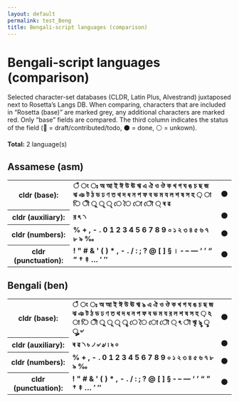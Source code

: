 ```yaml
---
layout: default
permalink: test_Beng
title: Bengali-script languages (comparison)
---
```


# Bengali-script languages (comparison)

Selected character-set databases (CLDR, Latin Plus, Alvestrand) juxtaposed next to Rosetta’s Langs DB. When comparing, characters that are included in “Rosetta (base)” are marked grey, any additional characters are marked red. Only “base” fields are compared. The third column indicates the status of the field (🔴 = draft/contributed/todo, ⚫️ = done, ⚪️ = unkown).

**Total:** 2 language(s)

## Assamese (asm)

<table>
 <tr><th>cldr (base):</th><td><strong>ঁ</strong> <strong>ং</strong> <strong>ঃ</strong> <strong>অ</strong> <strong>আ</strong> <strong>ই</strong> <strong>ঈ</strong> <strong>উ</strong> <strong>ঊ</strong> <strong>ঋ</strong> <strong>এ</strong> <strong>ঐ</strong> <strong>ও</strong> <strong>ঔ</strong> <strong>ক</strong> <strong>খ</strong> <strong>গ</strong> <strong>ঘ</strong> <strong>ঙ</strong> <strong>চ</strong> <strong>ছ</strong> <strong>জ</strong> <strong>ঝ</strong> <strong>ঞ</strong> <strong>ট</strong> <strong>ঠ</strong> <strong>ড</strong> <strong>ঢ</strong> <strong>ণ</strong> <strong>ত</strong> <strong>থ</strong> <strong>দ</strong> <strong>ধ</strong> <strong>ন</strong> <strong>প</strong> <strong>ফ</strong> <strong>ব</strong> <strong>ভ</strong> <strong>ম</strong> <strong>য</strong> <strong>ল</strong> <strong>শ</strong> <strong>ষ</strong> <strong>স</strong> <strong>হ</strong> <strong>়</strong> <strong>া</strong> <strong>ি</strong> <strong>ী</strong> <strong>ু</strong> <strong>ূ</strong> <strong>ৃ</strong> <strong>ে</strong> <strong>ৈ</strong> <strong>ো</strong> <strong>ৌ</strong> <strong>্</strong> <strong>ৰ</strong> <strong>ৱ</strong> </td><td>⚫️</td></tr>
<tr><th>cldr (auxiliary):</th><td><strong>র</strong> <strong>ৎ</strong> <strong>৲</strong> <strong>‌</strong> <strong>‍</strong> </td><td>⚫️</td></tr>
<tr><th>cldr (numbers):</th><td><strong>%</strong> <strong>+</strong> <strong>,</strong> <strong>-</strong> <strong>.</strong> <strong>0</strong> <strong>1</strong> <strong>2</strong> <strong>3</strong> <strong>4</strong> <strong>5</strong> <strong>6</strong> <strong>7</strong> <strong>8</strong> <strong>9</strong> <strong>০</strong> <strong>১</strong> <strong>২</strong> <strong>৩</strong> <strong>৪</strong> <strong>৫</strong> <strong>৬</strong> <strong>৭</strong> <strong>৮</strong> <strong>৯</strong> <strong>‰</strong> </td><td>⚫️</td></tr>
<tr><th>cldr (punctuation):</th><td><strong>!</strong> <strong>"</strong> <strong>#</strong> <strong>&</strong> <strong>'</strong> <strong>(</strong> <strong>)</strong> <strong>*</strong> <strong>,</strong> <strong>-</strong> <strong>.</strong> <strong>/</strong> <strong>:</strong> <strong>;</strong> <strong>?</strong> <strong>@</strong> <strong>[</strong> <strong>]</strong> <strong>§</strong> <strong>।</strong> <strong>‐</strong> <strong>–</strong> <strong>—</strong> <strong>‘</strong> <strong>’</strong> <strong>“</strong> <strong>”</strong> <strong>†</strong> <strong>‡</strong> <strong>…</strong> <strong>′</strong> <strong>″</strong> </td><td>⚫️</td></tr>
 </table>

## Bengali (ben)

<table>
 <tr><th>cldr (base):</th><td><strong>ঁ</strong> <strong>ং</strong> <strong>ঃ</strong> <strong>অ</strong> <strong>আ</strong> <strong>ই</strong> <strong>ঈ</strong> <strong>উ</strong> <strong>ঊ</strong> <strong>ঋ</strong> <strong>ঌ</strong> <strong>এ</strong> <strong>ঐ</strong> <strong>ও</strong> <strong>ঔ</strong> <strong>ক</strong> <strong>খ</strong> <strong>গ</strong> <strong>ঘ</strong> <strong>ঙ</strong> <strong>চ</strong> <strong>ছ</strong> <strong>জ</strong> <strong>ঝ</strong> <strong>ঞ</strong> <strong>ট</strong> <strong>ঠ</strong> <strong>ড</strong> <strong>ঢ</strong> <strong>ণ</strong> <strong>ত</strong> <strong>থ</strong> <strong>দ</strong> <strong>ধ</strong> <strong>ন</strong> <strong>প</strong> <strong>ফ</strong> <strong>ব</strong> <strong>ভ</strong> <strong>ম</strong> <strong>য</strong> <strong>র</strong> <strong>ল</strong> <strong>শ</strong> <strong>ষ</strong> <strong>স</strong> <strong>হ</strong> <strong>়</strong> <strong>ঽ</strong> <strong>া</strong> <strong>ি</strong> <strong>ী</strong> <strong>ু</strong> <strong>ূ</strong> <strong>ৃ</strong> <strong>ৄ</strong> <strong>ে</strong> <strong>ৈ</strong> <strong>ো</strong> <strong>ৌ</strong> <strong>্</strong> <strong>ৎ</strong> <strong>ৗ</strong> <strong>ৠ</strong> <strong>ৡ</strong> <strong>ৢ</strong> <strong>ৣ</strong> <strong>৺</strong> </td><td>⚫️</td></tr>
<tr><th>cldr (auxiliary):</th><td><strong>ৰ</strong> <strong>ৱ</strong> <strong>৲</strong> <strong>৳</strong> <strong>৴</strong> <strong>৵</strong> <strong>৶</strong> <strong>৷</strong> <strong>৸</strong> <strong>৹</strong> <strong>‌</strong> <strong>‍</strong> </td><td>⚫️</td></tr>
<tr><th>cldr (numbers):</th><td><strong>%</strong> <strong>+</strong> <strong>,</strong> <strong>-</strong> <strong>.</strong> <strong>0</strong> <strong>1</strong> <strong>2</strong> <strong>3</strong> <strong>4</strong> <strong>5</strong> <strong>6</strong> <strong>7</strong> <strong>8</strong> <strong>9</strong> <strong>০</strong> <strong>১</strong> <strong>২</strong> <strong>৩</strong> <strong>৪</strong> <strong>৫</strong> <strong>৬</strong> <strong>৭</strong> <strong>৮</strong> <strong>৯</strong> <strong>‰</strong> </td><td>⚫️</td></tr>
<tr><th>cldr (punctuation):</th><td><strong>!</strong> <strong>"</strong> <strong>#</strong> <strong>&</strong> <strong>'</strong> <strong>(</strong> <strong>)</strong> <strong>*</strong> <strong>,</strong> <strong>-</strong> <strong>.</strong> <strong>/</strong> <strong>:</strong> <strong>;</strong> <strong>?</strong> <strong>@</strong> <strong>[</strong> <strong>]</strong> <strong>§</strong> <strong>‐</strong> <strong>–</strong> <strong>—</strong> <strong>‘</strong> <strong>’</strong> <strong>“</strong> <strong>”</strong> <strong>†</strong> <strong>‡</strong> <strong>…</strong> <strong>′</strong> <strong>″</strong> </td><td>⚫️</td></tr>
 </table>

